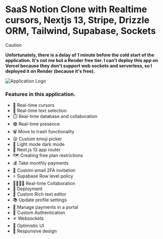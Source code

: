 # SaaS Notion Clone with Realtime cursors, Nextjs 13, Stripe, Drizzle ORM, Tailwind, Supabase, Sockets

> [!CAUTION]
> **Unfortunately, there is a delay of 1 minute before the cold start of the application. It's not me but a Render free tier. I can't deploy this app on Vercel because they don't support web sockets and serverless, so I deployed it on Render (because it's free).** 

![Application Logo](https://lh3.googleusercontent.com/fife/ALs6j_F0xPc32cWU-LPpt2FdP03PxnornNzdDAGjM190Ajki1b9RZA7pO3-j4EnvsrPmeMXlp1hkTzVov_vvUqPMD3tK0dvwgJpbL8fZKEmGmXkIkJLB6PzrPum3zVFORQdR5GGRsAAEiM50BgbQv474slZYGSfX0OhuXfXSNY7Zp3Z02XB8UmW5sFMj6jiAqdVpgfQoBA035p55FD1Ed0zxXfxET1zooBGNgmUXStyRGk5FUOV6vMivGxOawZZSjqGYylvnlnW7TziZ1qxnscXSt285IAGJMarkz92qliPK8M8Dluppr4WWupT2bFWAUnV4vKkvuLHRNf6DzrPYdW4x90XE2NuBHQ6umXfQENm8uZlyd04c7h3ZFWMa75Nlmm07ONiT3-Urs6WX3gbM0T_dJUckNlftjn9fQK3W52ouZTHaWqQPPaSLyXjvog-Sjgtg_Jo-_c8nxm4cB1IbLyVOAfxOP8kUmF6H9hiS7hH_JhkZmTWELpgxRnvOfNkYY-qxtRscEuN_I4ua3u8dmSxXZAbhx4AQXVdhSoBUHf9BeuxzwE_GzFeE2-yGXRK5B13k4zbKv6b_1-D_fZlreFojB87UZfOFkYkxBXiXvsKjyWrFfhUdu4hHqWEy6qAbt-I6BwP4mBqpdOZx1eTcgnLI_-ROXK-zjV-sttPh0KBKU5X_Q8A2yabZtwGXlaXTCdYM49cXmIIVRXo53VdAe54schzFoe7EfLY_By4fd1hh6qKbq_oZGh8mxBbQ2xHtAo5ZQTDYtsgc26H_9T756-e0N7tSi0ahNzpQEGuzqPI5VcruzariAgwzBzblcA8sWQWtQZeiaghyHXDsJcaA5lZ06jiUvrbNvgUqs9MXVezRpJAphIai7OtFKztiMWUhiPDCZfjIrt4rBu6bpG-LpfuvY45wDmoBsYPXnejMdDFaIKEuuP9EpNTY9OzjtHy2biYfxsqmikGQu83Mt3pybT1OyKt4BjeYIgqpwuKXRgHS1iVRamYwOdUpeqQ2jBqdBZcjUNtVW_Hae-ZmF4crY0nIX-n_-b8krIJsFX1F-m-TYn07Pu8or8pUvrdq_3FXjqO88s_lsGpuX9d9bfAHBSp6I6Sd6yBA9D-GTX4CvF0hgxtpBaIE3YIuCte7hFVrLBtCSao0VJNwWhg5xokwOd8kUJth_Nitg1-BetDj0RnjmqltPYMHr1U9nSf7Idav_YYW2lWzz5FGJWw_CPaRPXJQ93Jnb6X0CpLGnUFgtXw4m83_2Nv0pPAvP22cWDF33mnBL9xLFapbQ2wGjNXkOk30IJ6a5NMmDmVEe4aokTRQe-wb9BMZ8KrwNrNhX5s9DgxnB9aDcmbQPXrKuDEYDNj0RVFlVE89cjld1zJpn-OmXaonkqA7QG20L0PemvvxH_mURmHOPpESZeyskzn3MkYC1lBPdwh6skCSytFkMkRYkZ3lErSfUvEOj7nBDykDtbxjmBTEFg11d4xgDhT8MTa6jxRTAtdwq4_777v4qT7f9u4nWLY_mOlU0vOtZR-Ji0xDuzr9U_RV1jK7Ksrf6FFOH_sGfMMM2CTUth57WebFFmk2eV30xGdFAiuvjXn2G71t9i-thodpBaXEO9kna8Ofme52Bhf4fDSmqqeKPAl6DmWVq-dKziNnjbyw-kxIbqs-PUOVkYzh6baQReWXztYYbOnVOoynXXy6-QnoXzdKF-lllE1tfNLy4jtK=w1920-h919)

### Features in this application.

- 🤯 Real-time cursors
- 📝 Real-time text selection
- ⏱️ Real-time database and collaboration
- 🟢 Real-time presence
- 🗑️ Move to trash functionality
- 😜 Custom emoji picker
- 🌙 Light mode dark mode
- 🚨 Next.js 13 app router
- 🗺️ Creating free plan restrictions
- 💰 Take monthly payments
- 📧 Custom email 2FA invitation
- ⚡️ Supabase Row level policy
- 👨‍👨‍👧‍👦 Real-time Collaboration
- 👾 Deployment
- 🤑 Custom Rich text editor
- 📚 Update profile settings
- 📍 Manage payments in a portal
- 🔐 Custom Authentication
- ✳️ Websockets
- 📣 Optimistic UI
- 📱 Responsive design
